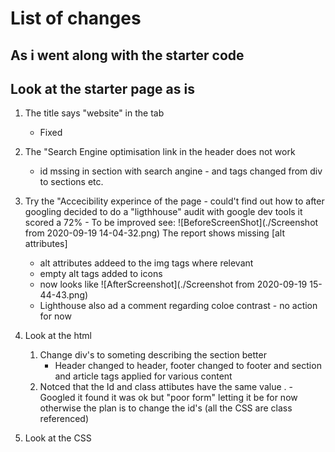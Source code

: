 # List of changes
## As i went along with the starter code

## Look at the starter page as is
1. The title says "website" in the tab
    - Fixed
1. The "Search Engine optimisation link in the header does not work     
    - id mssing in section with search angine - and tags changed from div to sections etc.
1. Try the "Accecibility experince of the page - could't find out how to after googling decided to do a "ligthhouse" audit with google dev tools it scored a 72% - To be improved
 see: ![BeforeScreenShot](./Screenshot from 2020-09-19 14-04-32.png) The report shows missing [alt attributes]
    - alt attributes addeed to the img tags where relevant
    - empty alt tags added to icons
    - now looks like ![AfterScreenshot](./Screenshot from 2020-09-19 15-44-43.png)
    - Lighthouse also ad a comment regarding coloe contrast - no action for now

 1. Look at the html
    1. Change div's to someting describing the section better
        - Header changed to header, footer changed to footer and section and article tags applied for various content
    1. Notced that the Id and class attibutes have the same value . - Googled it found it was ok but "poor form" letting it be for now otherwise the plan is to change the id's (all the CSS are class referenced)
1.  Look at the CSS

